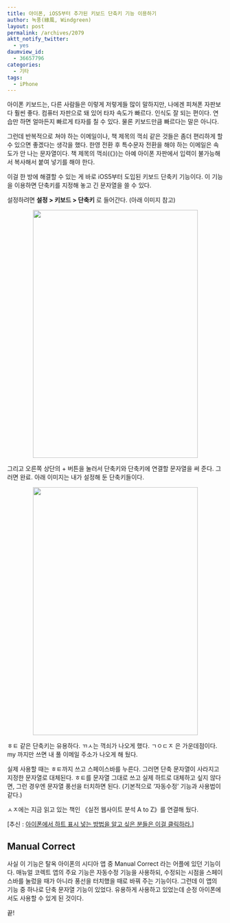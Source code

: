 ```yaml
---
title: 아이폰, iOS5부터 추가된 키보드 단축키 기능 이용하기
author: 녹풍(綠風, Windgreen)
layout: post
permalink: /archives/2079
aktt_notify_twitter:
  - yes
daumview_id:
  - 36657796
categories:
  - 기타
tags:
  - iPhone
---
```

아이폰 키보드는, 다른 사람들은 이렇게 저렇게들 많이 말하지만, 나에겐 피쳐폰 자판보다 훨씬 좋다. 컴퓨터 자판으로 돼 있어 타자 속도가 빠르다. 인식도 잘 되는 편이다. 연습만 하면 얼마든지 빠르게 타자를 칠 수 있다. 물론 키보드만큼 빠르다는 말은 아니다.

그런데 반복적으로 쳐야 하는 이메일이나, 책 제목의 꺽쇠 같은 것들은 좀더 편리하게 할 수 있으면 좋겠다는 생각을 했다. 한영 전환 후 특수문자 전환을 해야 하는 이메일은 속도가 안 나는 문자열이다. 책 제목의 꺽쇠(《》)는 아예 아이폰 자판에서 입력이 불가능해서 복사해서 붙여 넣기를 해야 한다.

이걸 한 방에 해결할 수 있는 게 바로 iOS5부터 도입된 키보드 단축키 기능이다. 이 기능을 이용하면 단축키를 지정해 놓고 긴 문자열을 쓸 수 있다.

설정하려면 **설정 > 키보드 > 단축키** 로 들어간다. (아래 이미지 참고)

<p style="text-align: center;">
  <img class="aligncenter" src="https://dl.dropbox.com/u/15546257/blog/mytory/iphone-shortcut-2.png" alt="" width="384" height="576" />
</p>

그리고 오른쪽 상단의 + 버튼을 눌러서 단축키와 단축키에 연결할 문자열을 써 준다. 그러면 완료. 아래 이미지는 내가 설정해 둔 단축키들이다.

<p style="text-align: center;">
  <img class="aligncenter" src="https://dl.dropbox.com/u/15546257/blog/mytory/iphone-shortcut-1.png" alt="" width="384" height="576" />
</p>

ㅎㅌ 같은 단축키는 유용하다. ㄲㅅ는 꺽쇠가 나오게 했다. ㄱㅇㄷㅈ 은 가운데점이다. my 까지만 쓰면 내 풀 이메일 주소가 나오게 해 뒀다.

실제 사용할 때는 ㅎㅌ까지 쓰고 스페이스바를 누른다. 그러면 단축 문자열이 사라지고 지정한 문자열로 대체된다. ㅎㅌ를 문자열 그대로 쓰고 실제 하트로 대체하고 싶지 않다면, 그런 경우엔 문자열 풍선을 터치하면 된다. (기본적으로 &#8216;자동수정&#8217; 기능과 사용법이 같다.)

ㅅㅈ에는 지금 읽고 있는 책인 《실전 웹사이트 분석 A to Z》를 연결해 뒀다.

[추신 : [아이폰에서 하트 표시 넣는 방법을 알고 싶은 분들은 이걸 클릭하라.][1]]

## Manual Correct

사실 이 기능은 탈옥 아이폰의 시디아 앱 중 Manual Correct 라는 어플에 있던 기능이다. 매뉴얼 코렉트 앱의 주요 기능은 자동수정 기능을 사용하되, 수정되는 시점을 스페이스바를 눌렀을 때가 아니라 풍선을 터치했을 때로 바꿔 주는 기능이다. 그런데 이 앱의 기능 중 하나로 단축 문자열 기능이 있었다. 유용하게 사용하고 있었는데 순정 아이폰에서도 사용할 수 있게 된 것이다.

끝!

 [1]: http://mytory.net/archives/2286 "아이폰에서 하트 넣기"